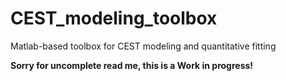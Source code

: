 # CEST_modeling_toolbox
Matlab-based toolbox for CEST modeling and quantitative fitting 

****Sorry for uncomplete read me, this is a Work in progress!****

